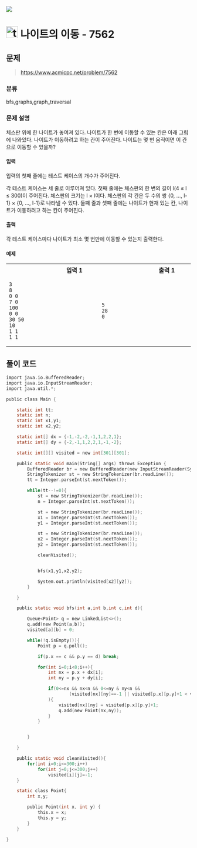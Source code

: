<img src="https://j7b205.p.ssafy.io/assets/header/markdown_header.png" />

# <img src="https://static.solved.ac/tier_small/10.svg" alt="tier" height="32px" /> 나이트의 이동 - 7562 

## 문제

> https://www.acmicpc.net/problem/7562

### 분류

bfs,graphs,graph_traversal

### 문제 설명

체스판 위에 한 나이트가 놓여져 있다. 나이트가 한 번에 이동할 수 있는 칸은 아래 그림에 나와있다. 나이트가 이동하려고 하는 칸이 주어진다. 나이트는 몇 번 움직이면 이 칸으로 이동할 수 있을까?



#### 입력

입력의 첫째 줄에는 테스트 케이스의 개수가 주어진다.

각 테스트 케이스는 세 줄로 이루어져 있다. 첫째 줄에는 체스판의 한 변의 길이 l(4 ≤ l ≤ 300)이 주어진다. 체스판의 크기는 l × l이다. 체스판의 각 칸은 두 수의 쌍 {0, ..., l-1} × {0, ..., l-1}로 나타낼 수 있다. 둘째 줄과 셋째 줄에는 나이트가 현재 있는 칸, 나이트가 이동하려고 하는 칸이 주어진다.



#### 출력

각 테스트 케이스마다 나이트가 최소 몇 번만에 이동할 수 있는지 출력한다.



#### 예제

<table><tr><th><img width=120/>입력 1<img width=120/></th><th><img width=120/>출력 1<img width=120/></th></tr><tr><td>

```
3
8
0 0
7 0
100
0 0
30 50
10
1 1
1 1
```
</td><td>

```
5
28
0
```
</td></tr></table>


####

## 풀이 코드

```c
import java.io.BufferedReader;
import java.io.InputStreamReader;
import java.util.*;

public class Main {

    static int tt;
    static int n;
    static int x1,y1;
    static int x2,y2;

    static int[] dx = {-1,-2,-2,-1,1,2,2,1};
    static int[] dy = {-2,-1,1,2,2,1,-1,-2};

    static int[][] visited = new int[301][301];

    public static void main(String[] args) throws Exception {
        BufferedReader br = new BufferedReader(new InputStreamReader(System.in));
        StringTokenizer st = new StringTokenizer(br.readLine());
        tt = Integer.parseInt(st.nextToken());

        while(tt--!=0){
            st = new StringTokenizer(br.readLine());
            n = Integer.parseInt(st.nextToken());

            st = new StringTokenizer(br.readLine());
            x1 = Integer.parseInt(st.nextToken());
            y1 = Integer.parseInt(st.nextToken());

            st = new StringTokenizer(br.readLine());
            x2 = Integer.parseInt(st.nextToken());
            y2 = Integer.parseInt(st.nextToken());

            cleanVisited();


            bfs(x1,y1,x2,y2);

            System.out.println(visited[x2][y2]);
        }

    }

    public static void bfs(int a,int b,int c,int d){

        Queue<Point> q = new LinkedList<>();
        q.add(new Point(a,b));
        visited[a][b] = 0;

        while(!q.isEmpty()){
            Point p = q.poll();

            if(p.x == c && p.y == d) break;

            for(int i=0;i<8;i++){
                int nx = p.x + dx[i];
                int ny = p.y + dy[i];

                if(0<=nx && nx<n && 0<=ny & ny<n &&
                        (visited[nx][ny]==-1 || visited[p.x][p.y]+1 < visited[nx][ny])
                ){
                    visited[nx][ny] = visited[p.x][p.y]+1;
                    q.add(new Point(nx,ny));
                }
            }


        }

    }

    public static void cleanVisited(){
        for(int i=0;i<=300;i++)
            for(int j=0;j<=300;j++)
                visited[i][j]=-1;
    }

    static class Point{
        int x,y;

        public Point(int x, int y) {
            this.x = x;
            this.y = y;
        }
    }

}

```
